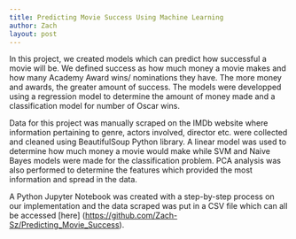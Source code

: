 ```yaml
---
title: Predicting Movie Success Using Machine Learning
author: Zach
layout: post
---
```

In this project, we created models which can predict how successful a movie will be. We defined success as how much money a movie makes and how many Academy Award wins/ nominations they have. The more money and awards, the greater amount of success. The models were developped using a regression model to determine the amount of money made and a classification model for number of Oscar wins.

Data for this project was manually scraped on the IMDb website where information pertaining to genre, actors involved, director etc. were collected and cleaned using BeautifulSoup Python library. A linear model was used to determine how much money a movie would make while SVM and Naive Bayes models were made for the classification problem. PCA analysis was also performed to determine the features which provided the most information and spread in the data.

A Python Jupyter Notebook was created with a step-by-step process on our implementation and the data scraped was put in a CSV file which can all be accessed [here] (https://github.com/Zach-Sz/Predicting_Movie_Success).
